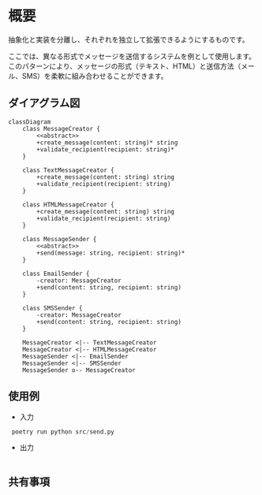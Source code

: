 # 概要

抽象化と実装を分離し、それぞれを独立して拡張できるようにするものです。

ここでは、異なる形式でメッセージを送信するシステムを例として使用します。このパターンにより、メッセージの形式（テキスト、HTML）と送信方法（メール、SMS）を柔軟に組み合わせることができます。

## ダイアグラム図

```mermaid
classDiagram
    class MessageCreator {
        <<abstract>>
        +create_message(content: string)* string
        +validate_recipient(recipient: string)*
    }

    class TextMessageCreator {
        +create_message(content: string) string
        +validate_recipient(recipient: string)
    }

    class HTMLMessageCreator {
        +create_message(content: string) string
        +validate_recipient(recipient: string)
    }

    class MessageSender {
        <<abstract>>
        +send(message: string, recipient: string)*
    }

    class EmailSender {
        -creator: MessageCreator
        +send(content: string, recipient: string)
    }

    class SMSSender {
        -creator: MessageCreator
        +send(content: string, recipient: string)
    }

    MessageCreator <|-- TextMessageCreator
    MessageCreator <|-- HTMLMessageCreator
    MessageSender <|-- EmailSender
    MessageSender <|-- SMSSender
    MessageSender o-- MessageCreator
```

## 使用例

* 入力

```python
 poetry run python src/send.py
```

* 出力

```sh
```

## 共有事項
